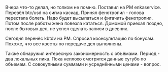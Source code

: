 Вчера что-то делал, но толком не помню.
Поставил на РМ enkaservice. Перевёл btc/usd на сигма каскад.
Принял фенотропил - голова перестала болеть.
Надо будет высыпаться и фигачить фенотропил.
Потом после работы жена повезла кататься.
Домомой приехал поздно, после бытовых дел, не успел сделать записи в дневник.

Сегодня перенёс kbtdv на РМ. Спросил коонсультацию по бонусам.
Похоже, что все квесты по передаче дел выполнены.

Также обнаружил интересную закономерность с объёмами.
Период - два локальных пика. Пока неплохо смотрятся данные сугубо по объемам. С совокупными суммами и усреднёнными ценами - вопрос.
